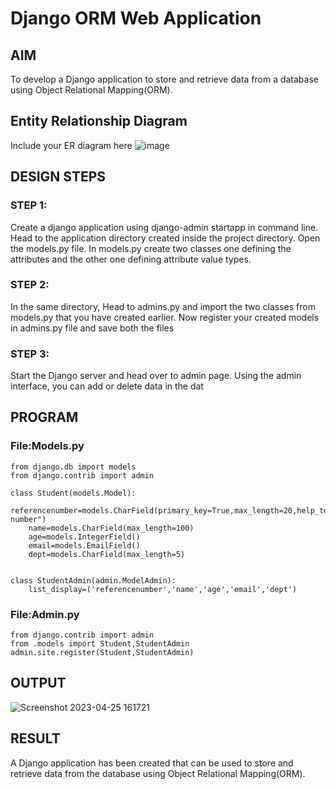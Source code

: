 # Django ORM Web Application

## AIM
To develop a Django application to store and retrieve data from a database using Object Relational Mapping(ORM).

## Entity Relationship Diagram

Include your ER diagram here
![image](https://user-images.githubusercontent.com/119345345/234256082-af563ef8-edcb-45a4-a7e8-9dff8790193f.png)

## DESIGN STEPS

### STEP 1:
Create a django application using django-admin startapp in command line. Head to the application directory created inside the project directory. Open the models.py file. In models.py create two classes one defining the attributes and the other one defining attribute value types.

### STEP 2:
In the same directory, Head to admins.py and import the two classes from models.py that you have created earlier. Now register your created models in admins.py file and save both the files

### STEP 3:
Start the Django server and head over to admin page. Using the admin interface, you can add or delete data in the dat

## PROGRAM
### File:Models.py
```
from django.db import models
from django.contrib import admin

class Student(models.Model):
    referencenumber=models.CharField(primary_key=True,max_length=20,help_text="reference number")
    name=models.CharField(max_length=100)
    age=models.IntegerField()
    email=models.EmailField()
    dept=models.CharField(max_length=5)


class StudentAdmin(admin.ModelAdmin):
    list_display=('referencenumber','name','age','email','dept')
 ```

### File:Admin.py
```
from django.contrib import admin
from .models import Student,StudentAdmin
admin.site.register(Student,StudentAdmin)
```
## OUTPUT
![Screenshot 2023-04-25 161721](https://user-images.githubusercontent.com/119345345/234256887-fa1674fb-a3b2-4aa9-96cc-700a89e04e1a.png)


## RESULT
A Django application has been created that can be used to store and retrieve data from the database using Object Relational Mapping(ORM).
